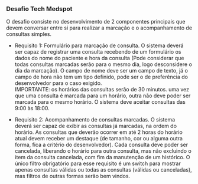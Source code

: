 
### Desafio Tech Medspot

  O desafio consiste no desenvolvimento de 2 componentes principais que devem conversar
entre si para realizar a marcação e o acompanhamento de consultas simples.

- Requisito 1: Formulário para marcação de consulta.
O sistema deverá ser capaz de registrar uma consulta recebendo de um formulário
os dados do nome do paciente e hora da consulta (Pode considerar que todas consultas
marcadas serão para o mesmo dia, logo desconsidere o dia da marcação). O campo de
nome deve ser um campo de texto, já o campo de hora não tem um tipo definido, pode ser o
de preferência do desenvolvedor para o caso exigido. <br/>
  IMPORTANTE: os horários das consultas serão de 30 minutos. uma vez que uma consulta é
marcada para um horário, outra não deve poder ser marcada para o mesmo horário. O
sistema deve aceitar consultas das 9:00 às 18:00.

- Requisito 2: Acompanhamento de consultas marcadas.
O sistema deverá ser capaz de exibir as consultas já marcadas, na ordem do
horário. As consultas que deverão ocorrer em até 2 horas do horário atual devem receber
um destaque (de tamanho, cor ou alguma outra forma, fica a critério do desenvolvedor).
Cada consulta deve poder ser cancelada, liberando o horário para outra consulta, mas não
excluindo o item da consulta cancelada, com fim da manutenção de um histórico. O único
filtro obrigatório para esse requisito é um switch para mostrar apenas consultas válidas ou
todas as consultas (válidas ou canceladas), mas filtros de outras formas serão bem vindos.
